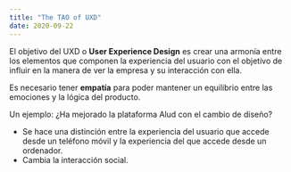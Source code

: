 ```yaml
---
title: "The TAO of UXD"
date: 2020-09-22
---
```


El objetivo del UXD o **User Experience Design** es crear una armonía entre los elementos que componen la experiencia del usuario con el objetivo de influir en la manera de ver la empresa y su interacción con ella.

Es necesario tener **empatía** para poder mantener un equilibrio entre las emociones y la lógica del producto.

Un ejemplo: ¿Ha mejorado la plataforma Alud con el cambio de diseño?
* Se hace una distinción entre la experiencia del usuario que accede desde un teléfono móvil y la experiencia del que accede desde un ordenador.
* Cambia la interacción social.